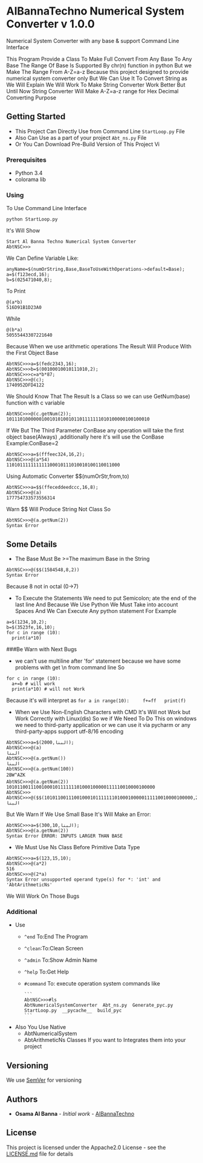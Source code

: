 
# AlBannaTechno Numerical System Converter v 1.0.0
Numerical System Converter with any base &amp; support Command Line Interface

This Program Provide a Class To Make Full Convert From Any Base To Any Base
The Range Of Base Is Supported By chr(n) function in python
But we Make The Range From A-Z=a-z
Because this project designed to provide numerical system converter only
But We Can Use It To Convert String as We Will Explain
We Will Work To Make String Converter Work Better But Until Now 
String Converter Will Make A-Z=a-z range for Hex Decimal Converting Purpose


## Getting Started

* This Project Can Directly Use from Command Line `StartLoop.py` File
* Also Can Use as a part of your project `Abt_ns.py` File
* Or You Can Download Pre-Build Version of This Project Vi

### Prerequisites
* Python 3.4
* colorama lib

### Using
To Use Command Line Interface
```
python StartLoop.py
```
It's Will Show
```
Start Al Banna Techno Numerical System Converter
AbtNSC>>>
```
We Can Define Variable Like:
```
anyName=$(numOrString,Base,BaseToUseWithOperations->default=Base);
a=$(f123ecd,16);
b=$(025471040,8);
```
To Print
```
@(a*b)
516D91B1D23A0
```
While
```
@(b*a)
50555443307221640
```
Because When we use arithmetic operations The Result Will Produce With the First Object Base 
```
AbtNSC>>>a=$(fedc2343,16);
AbtNSC>>>b=$(00100010010111010,2);
AbtNSC>>>c=a*b*87;
AbtNSC>>>@(c);
1740952DFD4122
```
We Should Know That The Result Is a Class 
so we can use GetNum(base) function with c variable
```
AbtNSC>>>@(c.getNum(2));
10111010000001001010100101101111111010100000100100010
```
If We But The Third Parameter ConBase
any operation will take the first object base(Always) ,additionally here it's will use the ConBase
Example:ConBase=2
```
AbtNSC>>>a=$(fffeec324,16,2);
AbtNSC>>>@(a*54)
110101111111111100010111010010100110011000
```
Using Automatic Converter $$(numOrStr,from,to)
```
AbtNSC>>>a=$$(ffeceddeedccc,16,8);
AbtNSC>>>@(a)
177754733573556314
```
Warn $$ Will Produce String Not Class So
```
AbtNSC>>>@(a.getNum(2))
Syntax Error
```
## Some Details
* The Base Must Be >=The maximum Base in the String
```
AbtNSC>>>@($$(1584548,8,2))
Syntax Error
```
Because 8 not in octal (0->7)
* To Execute the Statements We need to put Semicolon; ate the end of the last line
And Because We Use Python We Must Take into account Spaces
And We Can Execute Any python statement
For Example
```
a=$(1234,10,2);
b=$(3523fe,16,10);
for c in range (10):
  print(a*10)
```

###Be Warn with Next Bugs
* we can't use multiline after 'for' statement because we have some problems with get \n from command line
So 
```
for c in range (10):
  a+=b # will work 
  print(a*10) # will not Work
```
Because it's will interpret as `for a in range(10):     f+=ff   print(f)`

* When we Use Non-English Characters with CMD It's Will not Work
but Work Correctly with Linux(dis)
So we if We Need To Do This on windows we need to third-party application
or we can use it via pycharm or any third-party-apps support utf-8/16 encoding
```
AbtNSC>>>a=$(البنا,2000);
AbtNSC>>>@(a)
البنا
AbtNSC>>>@(a.getNum())
البنا
AbtNSC>>>@(a.getNum(100))
2BW^AZK
AbtNSC>>>@(a.getNum(2))
1010110011100100010111111101000100000111110010000100000
AbtNSC>>>
AbtNSC>>>@($$(1010110011100100010111111101000100000111110010000100000,2,2000))
البنا
```
But We Warn If We Use Small Base It's Will Make an Error:
```
AbtNSC>>>a=$(البنا,300,10);
AbtNSC>>>@(a.getNum(2))
Syntax Error ERROR: INPUTS LARGER THAN BASE
```
* We Must Use Ns Class Before Primitive Data Type
```
AbtNSC>>>a=$(123,15,10);
AbtNSC>>>@(a*2)
516
AbtNSC>>>@(2*a)
Syntax Error unsupported operand type(s) for *: 'int' and 'AbtArithmeticNs'
```
We Will Work On Those Bugs

### Additional
* Use
  * `^end` To:End The Program
  * `^clean`:To:Clean Screen
  * `^admin` To:Show Admin Name
  * `^help` To:Get Help
  * `#command` To: execute operation system commands
      like
      
        ```
        AbtNSC>>>#ls
        AbtNumericalSystemConverter  Abt_ns.py  Generate_pyc.py  StartLoop.py  __pycache__  build_pyc
        ```
        
* Also You Use Native 
  * AbtNumericalSystem
  * AbtArithmeticNs
Classes
If you want to Integrates them into your project

## Versioning
We use [SemVer](http://semver.org/) for versioning 

## Authors

* **Osama Al Banna** - *Initial work* - [AlBannaTechno](https://github.com/AlBannaTechno)

## License

This project is licensed under the Appache2.0 License - see the [LICENSE.md](LICENSE.md) file for details



